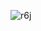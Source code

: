 ![r6j](https://github.com/Johnson578/probable-meme/assets/143036613/ba86e01b-d815-485e-9900-d209c06fd843)

